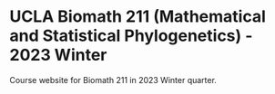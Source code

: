 # UCLA Biomath 211 (Mathematical and Statistical Phylogenetics) - 2023 Winter

Course website for Biomath 211 in 2023 Winter quarter. 


